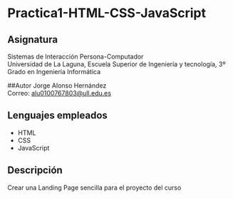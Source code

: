 # Practica1-HTML-CSS-JavaScript

## Asignatura
Sistemas de Interacción Persona-Computador  
Universidad de La Laguna, Escuela Superior de Ingeniería y tecnología, 3º Grado en Ingeniería Informática

##Autor
Jorge Alonso Hernández  
Correo: alu0100767803@ull.edu.es

## Lenguajes empleados
* HTML
* CSS
* JavaScript

## Descripción
Crear una Landing Page sencilla para el proyecto del curso